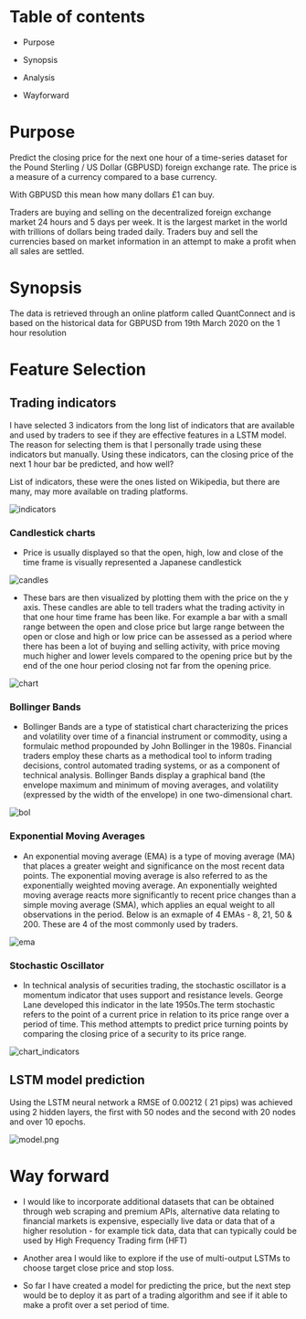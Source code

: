 
# Table of contents

- Purpose

- Synopsis

- Analysis

- Wayforward

# Purpose

Predict the closing price for the next one hour of a time-series dataset for the Pound Sterling / US Dollar (GBPUSD) foreign exchange rate. 
The price is a measure of a currency compared to a base currency. 

With GBPUSD this mean how many dollars £1 can buy.

Traders are buying and selling on the decentralized foreign exchange market 24 hours and 5 days per week. It is the largest market in the world with trillions of dollars being traded daily. Traders buy and sell the currencies based on market information in an attempt to make a profit when all sales are settled.


# Synopsis

The data is retrieved through an online platform called QuantConnect and is based on the historical data for GBPUSD from 19th March 2020 on the 1 hour resolution

# Feature Selection


## Trading indicators

I have selected 3 indicators from the long list of indicators that are available and used by traders to see if they are effective features in a LSTM model. The reason for selecting them is that I personally trade using these indicators but manually. Using these indicators, can the closing price of the next 1 hour bar be predicted, and how well?

List of indicators, these were the ones listed on Wikipedia, but there are many, may more available on trading platforms.

![indicators](images/indicators.png)

### Candlestick charts

 - Price is usually displayed so that the open, high, low and close of the time frame is visually represented a Japanese candlestick
 
![candles](images/candles2.png) 
 
- These bars are then visualized by plotting them with the price on the y axis. These candles are able to tell traders what the trading activity in that one hour time frame has been like. For example a bar with a small range between the open and close price but large range between the open or close and high or low price can be assessed as a period where there has been a lot of buying and selling activity, with price moving much higher and lower levels compared to the opening price but by the end of the one hour period closing not far from the opening price.

![chart](images/chart.png)

### Bollinger Bands

 - Bollinger Bands are a type of statistical chart characterizing the prices and volatility over time of a financial instrument or commodity, using a formulaic method propounded by John Bollinger in the 1980s. Financial traders employ these charts as a methodical tool to inform trading decisions, control automated trading systems, or as a component of technical analysis. Bollinger Bands display a graphical band (the envelope maximum and minimum of moving averages, and volatility (expressed by the width of the envelope) in one two-dimensional chart. 
 
![bol](images/bolbands.png)

### Exponential Moving Averages

 - An exponential moving average (EMA) is a type of moving average (MA) that places a greater weight and significance on the most recent data points. The exponential moving average is also referred to as the exponentially weighted moving average. An exponentially weighted moving average reacts more significantly to recent price changes than a simple moving average (SMA), which applies an equal weight to all observations in the period. 
 Below is an exmaple of 4 EMAs - 8, 21, 50 & 200. These are 4 of the most commonly used by traders.
 
![ema](images/ema8_21_50_200.png)

### Stochastic Oscillator

- In technical analysis of securities trading, the stochastic oscillator is a momentum indicator that uses support and resistance levels. George Lane developed this indicator in the late 1950s.The term stochastic refers to the point of a current price in relation to its price range over a period of time. This method attempts to predict price turning points by comparing the closing price of a security to its price range. 

![chart_indicators](images/chart_indicators.png)

## LSTM model prediction

Using the LSTM neural network a RMSE of 0.00212 ( 21 pips)  was achieved using 2 hidden layers, the first with 50 nodes and the second with 20 nodes and over 10 epochs.

![model.png](images/model.png)

# Way forward

- I would like to incorporate additional datasets that can be obtained through web scraping and premium APIs, alternative data relating to financial markets is expensive, especially live data or data that of a higher resolution - for example tick data, data that can typically could be used by High Frequency Trading firm (HFT)

- Another area I would like to explore if the use of  multi-output LSTMs to choose target close price and stop loss.

- So far I have created a model for predicting the price, but the next step would be to deploy it as part of a trading algorithm and see if it able to make a profit over a set period of time.

